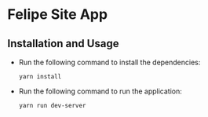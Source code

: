 # Felipe Site App

## Installation and Usage

- Run the following command to install the dependencies:

    `yarn install`


- Run the following command to run the application:

    `yarn run dev-server`
